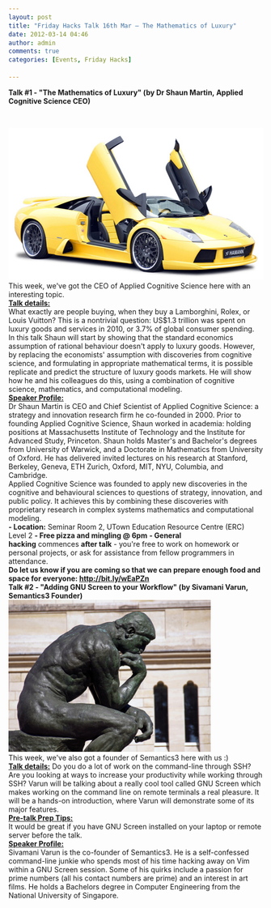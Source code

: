 ```yaml
---
layout: post
title: "Friday Hacks Talk 16th Mar – The Mathematics of Luxury"
date: 2012-03-14 04:46
author: admin
comments: true
categories: [Events, Friday Hacks]

---
```

<span><strong>Talk #1 - "</strong><strong>The Mathematics of Luxury" (by Dr Shaun Martin, </strong></span><strong>Applied Cognitive Science CEO)</strong>

&nbsp;
<div>
<div>
<div>
<div>
<div><a href="/res//2012/03/Lamborghini_Murcielago_Roadster.jpg"><img class="alignnone" title="Lamborghini" src="/res//2012/03/Lamborghini_Murcielago_Roadster.jpg" alt="" width="539" height="300" /></a></div>
</div>
</div>
</div>
<div>This week, we've got the CEO of Applied Cognitive Science here with an interesting topic.
<div></div>
</div>
</div>
<div>
<div>
<div>
<div>
<div>
<div><span style="text-decoration: underline;"><strong><span>Talk details:</span></strong></span>
<div>What exactly are people buying, when they buy a Lamborghini, Rolex, or Louis Vuitton? This is a nontrivial question: US$1.3 trillion was spent on luxury goods and services in 2010, or 3.7% of global consumer spending.</div>
</div>
<div>
<div>In this talk Shaun will start by showing that the standard economics assumption of rational behaviour doesn't apply to luxury goods. However, by replacing the economists' assumption with discoveries from cognitive science, and formulating in appropriate mathematical terms, it is possible replicate and predict the structure of luxury goods markets. He will show how he and his colleagues do this, using a combination of cognitive science, mathematics, and computational modeling.</div>
</div>
<span>
</span>

</div>
</div>
</div>
</div>
<div>
<div><span><strong><span style="text-decoration: underline;"><span>Speaker Profile:</span></span></strong>
</span>
<div>
<div>
<div>Dr Shaun Martin is CEO and Chief Scientist of Applied Cognitive Science: a strategy and innovation research firm he co-founded in 2000. Prior to founding Applied Cognitive Science, Shaun worked in academia: holding positions at Massachusetts Institute of Technology and the Institute for Advanced Study, Princeton. Shaun holds Master's and Bachelor's degrees from University of Warwick, and a Doctorate in Mathematics from University of Oxford. He has delivered invited lectures on his research at Stanford, Berkeley, Geneva, ETH Zurich, Oxford, MIT, NYU, Columbia, and Cambridge.
<div></div>
</div>
Applied Cognitive Science was founded to apply new discoveries in the cognitive and behavioural sciences to questions of strategy, innovation, and public policy. It achieves this by combining these discoveries with proprietary research in complex systems mathematics and computational modeling.

</div>
</div>
<div></div>
<div>
<div>
<div>
<div><span><strong>- Location</strong><strong>:</strong> Seminar Room 2, UTown Education Resource Centre (ERC) Level 2</span>
<strong>- </strong><strong>Free pizza and mingling @ 6pm</strong>
<strong>- </strong><strong>General hacking</strong> commences <strong>after talk</strong> - you're free to work on homework or personal projects, or ask for assistance from fellow programmers in attendance.
<strong>
</strong></div>
</div>
<div>
<div>
<div>
<div><strong>Do let us know if you are coming so that we can prepare enough food and space for everyone: <a href="http://bit.ly/wEaPZn" target="_blank">http://bit.ly/wEaPZn</a></strong>
<span>
</span><span>
</span></div>
<span><strong>Talk #2 - "Adding GNU Screen to your Workflow</strong><strong>" (by Sivamani Varun, Semantics3 Founder</strong></span><strong>)</strong>
<div>
<div>
<div>
<div><a href="/res//2012/03/Thinkie-XSmall.jpg"><img class="alignnone" title="thinkie" src="/res//2012/03/Thinkie-XSmall.jpg" alt="" width="400" height="300" /></a></div>
</div>
</div>
</div>
<div>This week, we've also got a founder of Semantics3 here with us :)
<div></div>
</div>
<div>
<div>
<div>
<div><span><span><span style="text-decoration: underline;"><strong><span>Talk details:</span></strong></span>
Do you do a lot of work on the command-line through SSH? Are you looking at ways to increase your productivity while working through SSH? Varun will be talking about a really cool tool called GNU Screen which makes working on the command line on remote terminals a real pleasure. It will be a hands-on introduction, where Varun will demonstrate some of its major features.</span></span>
<div></div>
<span style="text-decoration: underline;"><span style="text-decoration: underline;"><strong>Pre-talk Prep Tips:</strong></span></span>
<div>It would be great if you have GNU Screen installed on your laptop or remote server before the talk.</div>
<span>
</span>

</div>
</div>
</div>
</div>
<span><strong><span style="text-decoration: underline;"><span>Speaker Profile:</span></span></strong>
</span>
<div><span>Sivamani Varun is the co-founder of Semantics3. He is a self-confessed command-line junkie who spends most of his time hacking away on Vim within a GNU Screen session. Some of his quirks include a passion for prime numbers (all his contact numbers are prime) and an interest in art films. He holds a Bachelors degree in Computer Engineering from the National University of Singapore.
</span></div>
<div>
<div> <span>
</span></div>
</div>
</div>
</div>
</div>
</div>
</div>
</div>
</div>
</div>
